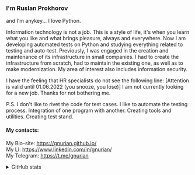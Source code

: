 ### I'm Ruslan Prokhorov

and I'm anykey... I love Python. 

Information technology is not a job. This is a style of life, it's when you learn what you like and what brings pleasure, always and everywhere. Now I am developing automated tests on Python and studying everything related to testing and auto-test.
Previously, I was engaged in the creation and maintenance of its infrastructure in small companies. I had to create the infrastructure from scratch, had to maintain the existing one, as well as to make modernization. My area of interest also includes information security.

I have the feeling that HR specialists do not see the following line:
[Attention is valid until 01.06.2022 (you snooze, you lose)] I am not currently looking for a new job. Thanks for not bothering me.

P.S. I don't like to rivet the code for test cases. I like to automate the testing process. Integration of one program with another. Creating tools and utilities. Creating test stand.

#### My contacts:

My Bio-site: https://gnurian.github.io/    
My LI: https://www.linkedin.com/in/gnurian/    
My Telegram: https://t.me/gnurian

<details>
<summary>GitHub stats</summary>
  <img src="https://github-readme-stats.vercel.app/api/top-langs/?username=gnurian" />
  <p />
  <img src="https://github-readme-stats.vercel.app/api?username=GnuriaN&count_private=true&show_icons=true" />
</details>
